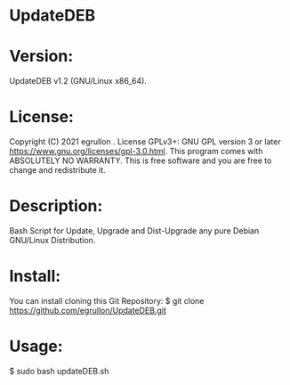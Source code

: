 # UpdateDEB

# Version:
UpdateDEB v1.2 (GNU/Linux x86_64).

# License:
Copyright (C) 2021 egrullon <Amix>.
License GPLv3+: GNU GPL version 3 or later <https://www.gnu.org/licenses/gpl-3.0.html>.
This program comes with ABSOLUTELY NO WARRANTY.
This is free software and you are free to change and redistribute it.

# Description: 
Bash Script for Update, Upgrade and Dist-Upgrade any pure Debian GNU/Linux Distribution.

# Install:
You can install cloning this Git Repository:
$ git clone https://github.com/egrullon/UpdateDEB.git

# Usage:
$ sudo bash updateDEB.sh

